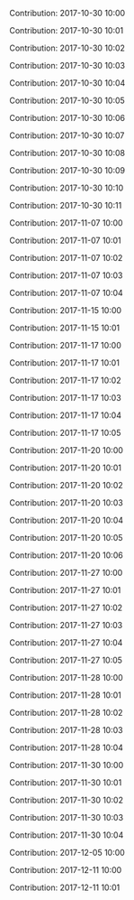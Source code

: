 Contribution: 2017-10-30 10:00

Contribution: 2017-10-30 10:01

Contribution: 2017-10-30 10:02

Contribution: 2017-10-30 10:03

Contribution: 2017-10-30 10:04

Contribution: 2017-10-30 10:05

Contribution: 2017-10-30 10:06

Contribution: 2017-10-30 10:07

Contribution: 2017-10-30 10:08

Contribution: 2017-10-30 10:09

Contribution: 2017-10-30 10:10

Contribution: 2017-10-30 10:11

Contribution: 2017-11-07 10:00

Contribution: 2017-11-07 10:01

Contribution: 2017-11-07 10:02

Contribution: 2017-11-07 10:03

Contribution: 2017-11-07 10:04

Contribution: 2017-11-15 10:00

Contribution: 2017-11-15 10:01

Contribution: 2017-11-17 10:00

Contribution: 2017-11-17 10:01

Contribution: 2017-11-17 10:02

Contribution: 2017-11-17 10:03

Contribution: 2017-11-17 10:04

Contribution: 2017-11-17 10:05

Contribution: 2017-11-20 10:00

Contribution: 2017-11-20 10:01

Contribution: 2017-11-20 10:02

Contribution: 2017-11-20 10:03

Contribution: 2017-11-20 10:04

Contribution: 2017-11-20 10:05

Contribution: 2017-11-20 10:06

Contribution: 2017-11-27 10:00

Contribution: 2017-11-27 10:01

Contribution: 2017-11-27 10:02

Contribution: 2017-11-27 10:03

Contribution: 2017-11-27 10:04

Contribution: 2017-11-27 10:05

Contribution: 2017-11-28 10:00

Contribution: 2017-11-28 10:01

Contribution: 2017-11-28 10:02

Contribution: 2017-11-28 10:03

Contribution: 2017-11-28 10:04

Contribution: 2017-11-30 10:00

Contribution: 2017-11-30 10:01

Contribution: 2017-11-30 10:02

Contribution: 2017-11-30 10:03

Contribution: 2017-11-30 10:04

Contribution: 2017-12-05 10:00

Contribution: 2017-12-11 10:00

Contribution: 2017-12-11 10:01

